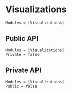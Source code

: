 # Visualizations

```@index
Modules = [Visualizations]
```

## Public API
```@autodocs
Modules = [Visualizations]
Private = false
```

## Private API
```@autodocs
Modules = [Visualizations]
Public = false
```
